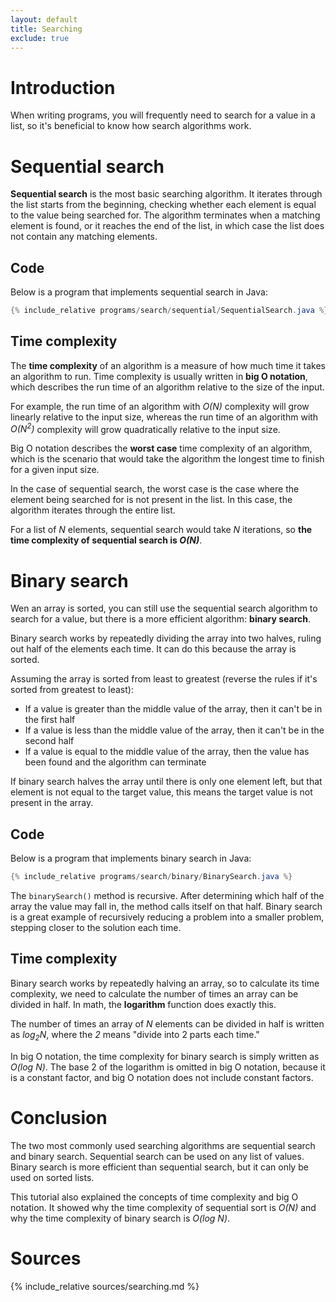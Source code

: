 ```yaml
---
layout: default
title: Searching
exclude: true
---
```


# Introduction

When writing programs, you will frequently need to search for a value in a list, so it's beneficial to know how search algorithms work.

# Sequential search

**Sequential search** is the most basic searching algorithm. It iterates through the list starts from the beginning, checking whether each element is equal to the value being searched for. The algorithm terminates when a matching element is found, or it reaches the end of the list, in which case the list does not contain any matching elements.

## Code

Below is a program that implements sequential search in Java:

```java
{% include_relative programs/search/sequential/SequentialSearch.java %}
```

## Time complexity

The **time complexity** of an algorithm is a measure of how much time it takes an algorithm to run. Time complexity is usually written in **big O notation**, which describes the run time of an algorithm relative to the size of the input. 

For example, the run time of an algorithm with *O(N)* complexity will grow linearly relative to the input size, whereas the run time of an algorithm with *O(N<sup>2</sup>)* complexity will grow quadratically relative to the input size.

Big O notation describes the **worst case** time complexity of an algorithm, which is the scenario that would take the algorithm the longest time to finish for a given input size.

In the case of sequential search, the worst case is the case where the element being searched for is not present in the list. In this case, the algorithm iterates through the entire list. 

For a list of *N* elements, sequential search would take *N* iterations, so **the time complexity of sequential search is *O(N)***.

# Binary search

Wen an array is sorted, you can still use the sequential search algorithm to search for a value, but there is a more efficient algorithm: **binary search**.

Binary search works by repeatedly dividing the array into two halves, ruling out half of the elements each time. It can do this because the array is sorted. 

Assuming the array is sorted from least to greatest (reverse the rules if it's sorted from greatest to least):

- If a value is greater than the middle value of the array, then it can't be in the first half
- If a value is less than the middle value of the array, then it can't be in the second half
- If a value is equal to the middle value of the array, then the value has been found and the algorithm can terminate 

If binary search halves the array until there is only one element left, but that element is not equal to the target value, this means the target value is not present in the array.

## Code

Below is a program that implements binary search in Java:

```java
{% include_relative programs/search/binary/BinarySearch.java %}
```

The `binarySearch()` method is recursive. After determining which half of the array the value may fall in, the method calls itself on that half. Binary search is a great example of recursively reducing a problem into a smaller problem, stepping closer to the solution each time.

## Time complexity

Binary search works by repeatedly halving an array, so to calculate its time complexity, we need to calculate the number of times an array can be divided in half. In math, the **logarithm** function does exactly this. 

The number of times an array of *N* elements can be divided in half is written as *log<sub>2</sub>N*, where the *2* means "divide into 2 parts each time."

In big O notation, the time complexity for binary search is simply written as *O(log N)*. The base 2 of the logarithm is omitted in big O notation, because it is a constant factor, and big O notation does not include constant factors.

# Conclusion

The two most commonly used searching algorithms are sequential search and binary search. Sequential search can be used on any list of values. Binary search is more efficient than sequential search, but it can only be used on sorted lists. 

This tutorial also explained the concepts of time complexity and big O notation. It showed why the time complexity of sequential sort is *O(N)* and why the time complexity of binary search is *O(log N)*.

# Sources
{% include_relative sources/searching.md %}
